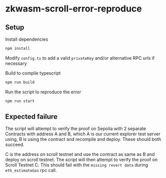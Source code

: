 # zkwasm-scroll-error-reproduce

## Setup

Install dependencies

```bash
npm install
```

Modify `config.ts` to add a valid `privateKey` and/or alternative RPC urls if necessary

Build to compile typescript

```bash
npm run build
```

Run the script to reproduce the error

```bash
npm run start
```

## Expected failure

The script will attempt to verify the proof on Sepolia with 2 separate Contracts with address A and B, which A is our current explorer test server using, B is using the contract and recompile and deploy. These should both succeed.

C is the address on scroll testnet and use the contract as same as B and deploy on scroll testnet. 
The script will then attempt to verify the proof on Scroll Testnet C. This should fail with the `missing revert data` during `eth_estimateGas` rpc call.
